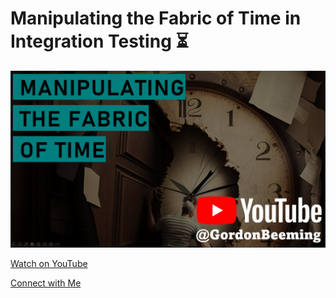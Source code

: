 # Manipulating the Fabric of Time in Integration Testing ⏳

[![](thumbnail_yt.jpg)](https://www.youtube.com/watch?v=PoSJ6IBzoug)


[Watch on YouTube](https://www.youtube.com/watch?v=PoSJ6IBzoug)

[Connect with Me](https://gordonbeeming.com/)
